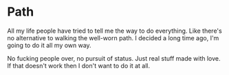 # Path

All my life people have tried to tell me the way to do everything. Like there's no alternative to walking the well-worn path. I decided a long time ago, I'm going to do it all my own way.

No fucking people over, no pursuit of status. Just real stuff made with love. If that doesn't work then I don't want to do it at all.

